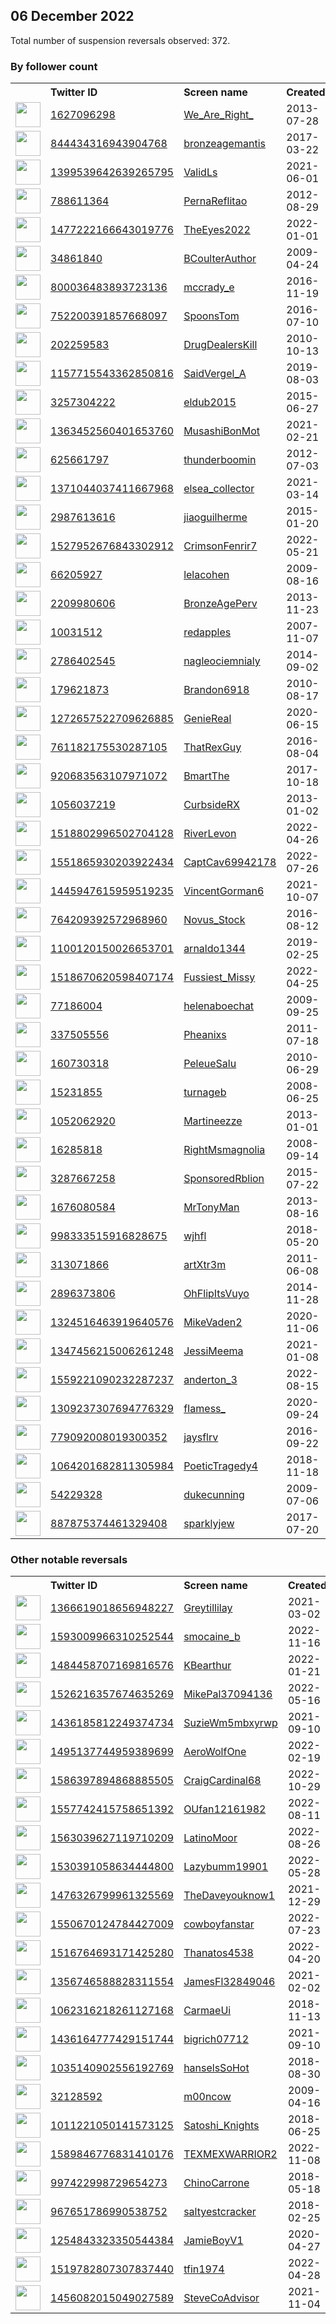 
## 06 December 2022
Total number of suspension reversals observed: 372.

### By follower count
<table><tr><th></th><th align="left">Twitter ID</th><th align="left">Screen name</th>
<th align="left">Created</th><th align="left">Status</th><th align="left">Suspended</th><th align="left">Followers</th>
<tr><td><a href="https://pbs.twimg.com/profile_images/1390404872164417538/1ZJefQdw_normal.jpg"><img src="https://pbs.twimg.com/profile_images/1390404872164417538/1ZJefQdw_normal.jpg" width="40px" height="40px" align="center"/></a></td><td><a href="https://twitter.com/intent/user?user_id=1627096298">1627096298</a></td><td><a href="https://twitter.com/We_Are_Right_">We_Are_Right_</a></td><td>2013-07-28</td><td align="center"></td><td>2022-10-29</td><td>144716</td></tr>
<tr><td><a href="https://pbs.twimg.com/profile_images/844437301459607552/aucDes-4_normal.jpg"><img src="https://pbs.twimg.com/profile_images/844437301459607552/aucDes-4_normal.jpg" width="40px" height="40px" align="center"/></a></td><td><a href="https://twitter.com/intent/user?user_id=844434316943904768">844434316943904768</a></td><td><a href="https://twitter.com/bronzeagemantis">bronzeagemantis</a></td><td>2017-03-22</td><td align="center"></td><td></td><td>104432</td></tr>
<tr><td><a href="https://pbs.twimg.com/profile_images/1610460398993477632/L_C5Tx-n_normal.png"><img src="https://pbs.twimg.com/profile_images/1610460398993477632/L_C5Tx-n_normal.png" width="40px" height="40px" align="center"/></a></td><td><a href="https://twitter.com/intent/user?user_id=1399539642639265795">1399539642639265795</a></td><td><a href="https://twitter.com/ValidLs">ValidLs</a></td><td>2021-06-01</td><td align="center"></td><td>2022-12-02</td><td>60807</td></tr>
<tr><td><a href="https://pbs.twimg.com/profile_images/1296931395592433665/aInpQmoi_normal.jpg"><img src="https://pbs.twimg.com/profile_images/1296931395592433665/aInpQmoi_normal.jpg" width="40px" height="40px" align="center"/></a></td><td><a href="https://twitter.com/intent/user?user_id=788611364">788611364</a></td><td><a href="https://twitter.com/PernaReflitao">PernaReflitao</a></td><td>2012-08-29</td><td align="center"></td><td>2022-06-13</td><td>26625</td></tr>
<tr><td><a href="https://pbs.twimg.com/profile_images/1531522173533290498/Eh0SmevO_normal.jpg"><img src="https://pbs.twimg.com/profile_images/1531522173533290498/Eh0SmevO_normal.jpg" width="40px" height="40px" align="center"/></a></td><td><a href="https://twitter.com/intent/user?user_id=1477222166643019776">1477222166643019776</a></td><td><a href="https://twitter.com/TheEyes2022">TheEyes2022</a></td><td>2022-01-01</td><td align="center"></td><td>2022-09-24</td><td>23310</td></tr>
<tr><td><a href="https://pbs.twimg.com/profile_images/1609238420278190081/2cnelpGG_normal.jpg"><img src="https://pbs.twimg.com/profile_images/1609238420278190081/2cnelpGG_normal.jpg" width="40px" height="40px" align="center"/></a></td><td><a href="https://twitter.com/intent/user?user_id=34861840">34861840</a></td><td><a href="https://twitter.com/BCoulterAuthor">BCoulterAuthor</a></td><td>2009-04-24</td><td align="center"></td><td>2022-09-23</td><td>20087</td></tr>
<tr><td><a href="https://pbs.twimg.com/profile_images/803324945447133184/ZhaGaSrh_normal.jpg"><img src="https://pbs.twimg.com/profile_images/803324945447133184/ZhaGaSrh_normal.jpg" width="40px" height="40px" align="center"/></a></td><td><a href="https://twitter.com/intent/user?user_id=800036483893723136">800036483893723136</a></td><td><a href="https://twitter.com/mccrady_e">mccrady_e</a></td><td>2016-11-19</td><td align="center"></td><td>2022-10-29</td><td>16670</td></tr>
<tr><td><a href="https://pbs.twimg.com/profile_images/1246508639352954885/0t1MTLAi_normal.jpg"><img src="https://pbs.twimg.com/profile_images/1246508639352954885/0t1MTLAi_normal.jpg" width="40px" height="40px" align="center"/></a></td><td><a href="https://twitter.com/intent/user?user_id=752200391857668097">752200391857668097</a></td><td><a href="https://twitter.com/SpoonsTom">SpoonsTom</a></td><td>2016-07-10</td><td align="center"></td><td>2022-04-24</td><td>15665</td></tr>
<tr><td><a href="https://pbs.twimg.com/profile_images/1186792457540907008/P-pqPLNH_normal.jpg"><img src="https://pbs.twimg.com/profile_images/1186792457540907008/P-pqPLNH_normal.jpg" width="40px" height="40px" align="center"/></a></td><td><a href="https://twitter.com/intent/user?user_id=202259583">202259583</a></td><td><a href="https://twitter.com/DrugDealersKill">DrugDealersKill</a></td><td>2010-10-13</td><td align="center"></td><td></td><td>15337</td></tr>
<tr><td><a href="https://pbs.twimg.com/profile_images/1653234720052748289/CX2WXdzQ_normal.jpg"><img src="https://pbs.twimg.com/profile_images/1653234720052748289/CX2WXdzQ_normal.jpg" width="40px" height="40px" align="center"/></a></td><td><a href="https://twitter.com/intent/user?user_id=1157715543362850816">1157715543362850816</a></td><td><a href="https://twitter.com/SaidVergel_A">SaidVergel_A</a></td><td>2019-08-03</td><td align="center"></td><td>2022-04-24</td><td>14183</td></tr>
<tr><td><a href="https://pbs.twimg.com/profile_images/1498482311993585665/9TnbbseN_normal.jpg"><img src="https://pbs.twimg.com/profile_images/1498482311993585665/9TnbbseN_normal.jpg" width="40px" height="40px" align="center"/></a></td><td><a href="https://twitter.com/intent/user?user_id=3257304222">3257304222</a></td><td><a href="https://twitter.com/eldub2015">eldub2015</a></td><td>2015-06-27</td><td align="center"></td><td>2022-10-29</td><td>12921</td></tr>
<tr><td><a href="https://pbs.twimg.com/profile_images/1365438697429172237/B5_y0eTI_normal.jpg"><img src="https://pbs.twimg.com/profile_images/1365438697429172237/B5_y0eTI_normal.jpg" width="40px" height="40px" align="center"/></a></td><td><a href="https://twitter.com/intent/user?user_id=1363452560401653760">1363452560401653760</a></td><td><a href="https://twitter.com/MusashiBonMot">MusashiBonMot</a></td><td>2021-02-21</td><td align="center"></td><td>2022-12-04</td><td>11599</td></tr>
<tr><td><a href="https://pbs.twimg.com/profile_images/2443297750/qUId3OE6_normal"><img src="https://pbs.twimg.com/profile_images/2443297750/qUId3OE6_normal" width="40px" height="40px" align="center"/></a></td><td><a href="https://twitter.com/intent/user?user_id=625661797">625661797</a></td><td><a href="https://twitter.com/thunderboomin">thunderboomin</a></td><td>2012-07-03</td><td align="center"></td><td>2022-11-08</td><td>11384</td></tr>
<tr><td><a href="https://pbs.twimg.com/profile_images/1550567152800890881/Q0y5GHeb_normal.jpg"><img src="https://pbs.twimg.com/profile_images/1550567152800890881/Q0y5GHeb_normal.jpg" width="40px" height="40px" align="center"/></a></td><td><a href="https://twitter.com/intent/user?user_id=1371044037411667968">1371044037411667968</a></td><td><a href="https://twitter.com/elsea_collector">elsea_collector</a></td><td>2021-03-14</td><td align="center">👋</td><td>2022-11-08</td><td>9122</td></tr>
<tr><td><a href="https://pbs.twimg.com/profile_images/1640491339941920769/LBNMkJCG_normal.jpg"><img src="https://pbs.twimg.com/profile_images/1640491339941920769/LBNMkJCG_normal.jpg" width="40px" height="40px" align="center"/></a></td><td><a href="https://twitter.com/intent/user?user_id=2987613616">2987613616</a></td><td><a href="https://twitter.com/jiaoguilherme">jiaoguilherme</a></td><td>2015-01-20</td><td align="center"></td><td></td><td>9028</td></tr>
<tr><td><a href="https://pbs.twimg.com/profile_images/1527953053298864130/n9nzB42u_normal.jpg"><img src="https://pbs.twimg.com/profile_images/1527953053298864130/n9nzB42u_normal.jpg" width="40px" height="40px" align="center"/></a></td><td><a href="https://twitter.com/intent/user?user_id=1527952676843302912">1527952676843302912</a></td><td><a href="https://twitter.com/CrimsonFenrir7">CrimsonFenrir7</a></td><td>2022-05-21</td><td align="center"></td><td>2022-10-30</td><td>8448</td></tr>
<tr><td><a href="https://pbs.twimg.com/profile_images/1602017590653734913/7cyxTVs9_normal.jpg"><img src="https://pbs.twimg.com/profile_images/1602017590653734913/7cyxTVs9_normal.jpg" width="40px" height="40px" align="center"/></a></td><td><a href="https://twitter.com/intent/user?user_id=66205927">66205927</a></td><td><a href="https://twitter.com/lelacohen">lelacohen</a></td><td>2009-08-16</td><td align="center">🔒</td><td>2022-09-10</td><td>8278</td></tr>
<tr><td><a href="https://pbs.twimg.com/profile_images/648615546699689984/cohHJsGX_normal.jpg"><img src="https://pbs.twimg.com/profile_images/648615546699689984/cohHJsGX_normal.jpg" width="40px" height="40px" align="center"/></a></td><td><a href="https://twitter.com/intent/user?user_id=2209980606">2209980606</a></td><td><a href="https://twitter.com/BronzeAgePerv">BronzeAgePerv</a></td><td>2013-11-23</td><td align="center"></td><td></td><td>7225</td></tr>
<tr><td><a href="https://pbs.twimg.com/profile_images/1068309644362358785/CenvPQYJ_normal.jpg"><img src="https://pbs.twimg.com/profile_images/1068309644362358785/CenvPQYJ_normal.jpg" width="40px" height="40px" align="center"/></a></td><td><a href="https://twitter.com/intent/user?user_id=10031512">10031512</a></td><td><a href="https://twitter.com/redapples">redapples</a></td><td>2007-11-07</td><td align="center"></td><td></td><td>6246</td></tr>
<tr><td><a href="https://pbs.twimg.com/profile_images/1425526913616027659/06ZsqUhI_normal.jpg"><img src="https://pbs.twimg.com/profile_images/1425526913616027659/06ZsqUhI_normal.jpg" width="40px" height="40px" align="center"/></a></td><td><a href="https://twitter.com/intent/user?user_id=2786402545">2786402545</a></td><td><a href="https://twitter.com/nagleociemnialy">nagleociemnialy</a></td><td>2014-09-02</td><td align="center">🔒</td><td>2022-11-09</td><td>5757</td></tr>
<tr><td><a href="https://pbs.twimg.com/profile_images/1652766996847624200/zzRnQW6O_normal.jpg"><img src="https://pbs.twimg.com/profile_images/1652766996847624200/zzRnQW6O_normal.jpg" width="40px" height="40px" align="center"/></a></td><td><a href="https://twitter.com/intent/user?user_id=179621873">179621873</a></td><td><a href="https://twitter.com/Brandon6918">Brandon6918</a></td><td>2010-08-17</td><td align="center"></td><td>2022-11-22</td><td>5755</td></tr>
<tr><td><a href="https://pbs.twimg.com/profile_images/1272658049463988229/XPrgaEkY_normal.jpg"><img src="https://pbs.twimg.com/profile_images/1272658049463988229/XPrgaEkY_normal.jpg" width="40px" height="40px" align="center"/></a></td><td><a href="https://twitter.com/intent/user?user_id=1272657522709626885">1272657522709626885</a></td><td><a href="https://twitter.com/GenieReal">GenieReal</a></td><td>2020-06-15</td><td align="center"></td><td>2022-10-29</td><td>5236</td></tr>
<tr><td><a href="https://pbs.twimg.com/profile_images/1324485287096000514/wfiNYSh9_normal.jpg"><img src="https://pbs.twimg.com/profile_images/1324485287096000514/wfiNYSh9_normal.jpg" width="40px" height="40px" align="center"/></a></td><td><a href="https://twitter.com/intent/user?user_id=761182175530287105">761182175530287105</a></td><td><a href="https://twitter.com/ThatRexGuy">ThatRexGuy</a></td><td>2016-08-04</td><td align="center"></td><td></td><td>5179</td></tr>
<tr><td><a href="https://pbs.twimg.com/profile_images/943867743668981761/mRche-PC_normal.jpg"><img src="https://pbs.twimg.com/profile_images/943867743668981761/mRche-PC_normal.jpg" width="40px" height="40px" align="center"/></a></td><td><a href="https://twitter.com/intent/user?user_id=920683563107971072">920683563107971072</a></td><td><a href="https://twitter.com/BmartThe">BmartThe</a></td><td>2017-10-18</td><td align="center"></td><td></td><td>4819</td></tr>
<tr><td><a href="https://pbs.twimg.com/profile_images/1360212213156438016/sKG51F1l_normal.jpg"><img src="https://pbs.twimg.com/profile_images/1360212213156438016/sKG51F1l_normal.jpg" width="40px" height="40px" align="center"/></a></td><td><a href="https://twitter.com/intent/user?user_id=1056037219">1056037219</a></td><td><a href="https://twitter.com/CurbsideRX">CurbsideRX</a></td><td>2013-01-02</td><td align="center"></td><td>2022-05-08</td><td>4800</td></tr>
<tr><td><a href="https://pbs.twimg.com/profile_images/1518806507688808450/k8D9oW_q_normal.jpg"><img src="https://pbs.twimg.com/profile_images/1518806507688808450/k8D9oW_q_normal.jpg" width="40px" height="40px" align="center"/></a></td><td><a href="https://twitter.com/intent/user?user_id=1518802996502704128">1518802996502704128</a></td><td><a href="https://twitter.com/RiverLevon">RiverLevon</a></td><td>2022-04-26</td><td align="center"></td><td>2022-12-04</td><td>4760</td></tr>
<tr><td><a href="https://pbs.twimg.com/profile_images/1553361553545744384/7xCbtnwx_normal.jpg"><img src="https://pbs.twimg.com/profile_images/1553361553545744384/7xCbtnwx_normal.jpg" width="40px" height="40px" align="center"/></a></td><td><a href="https://twitter.com/intent/user?user_id=1551865930203922434">1551865930203922434</a></td><td><a href="https://twitter.com/CaptCav69942178">CaptCav69942178</a></td><td>2022-07-26</td><td align="center">🚫</td><td>2022-12-03</td><td>4642</td></tr>
<tr><td><a href="https://pbs.twimg.com/profile_images/1460015554622889989/zeEJQE-Q_normal.jpg"><img src="https://pbs.twimg.com/profile_images/1460015554622889989/zeEJQE-Q_normal.jpg" width="40px" height="40px" align="center"/></a></td><td><a href="https://twitter.com/intent/user?user_id=1445947615959519235">1445947615959519235</a></td><td><a href="https://twitter.com/VincentGorman6">VincentGorman6</a></td><td>2021-10-07</td><td align="center"></td><td>2022-04-17</td><td>4575</td></tr>
<tr><td><a href="https://pbs.twimg.com/profile_images/1567182287216812040/JpBhdLe1_normal.jpg"><img src="https://pbs.twimg.com/profile_images/1567182287216812040/JpBhdLe1_normal.jpg" width="40px" height="40px" align="center"/></a></td><td><a href="https://twitter.com/intent/user?user_id=764209392572968960">764209392572968960</a></td><td><a href="https://twitter.com/Novus_Stock">Novus_Stock</a></td><td>2016-08-12</td><td align="center"></td><td>2022-10-22</td><td>4411</td></tr>
<tr><td><a href="https://pbs.twimg.com/profile_images/1626020506573873153/tg-Zw1mD_normal.jpg"><img src="https://pbs.twimg.com/profile_images/1626020506573873153/tg-Zw1mD_normal.jpg" width="40px" height="40px" align="center"/></a></td><td><a href="https://twitter.com/intent/user?user_id=1100120150026653701">1100120150026653701</a></td><td><a href="https://twitter.com/arnaldo1344">arnaldo1344</a></td><td>2019-02-25</td><td align="center"></td><td>2022-11-10</td><td>4149</td></tr>
<tr><td><a href="https://pbs.twimg.com/profile_images/1652632346028376064/5lR7K_fz_normal.jpg"><img src="https://pbs.twimg.com/profile_images/1652632346028376064/5lR7K_fz_normal.jpg" width="40px" height="40px" align="center"/></a></td><td><a href="https://twitter.com/intent/user?user_id=1518670620598407174">1518670620598407174</a></td><td><a href="https://twitter.com/Fussiest_Missy">Fussiest_Missy</a></td><td>2022-04-25</td><td align="center"></td><td>2022-12-05</td><td>3982</td></tr>
<tr><td><a href="https://pbs.twimg.com/profile_images/435246566/IMG00643_normal.jpg"><img src="https://pbs.twimg.com/profile_images/435246566/IMG00643_normal.jpg" width="40px" height="40px" align="center"/></a></td><td><a href="https://twitter.com/intent/user?user_id=77186004">77186004</a></td><td><a href="https://twitter.com/helenaboechat">helenaboechat</a></td><td>2009-09-25</td><td align="center"></td><td>2022-09-09</td><td>3929</td></tr>
<tr><td><a href="https://pbs.twimg.com/profile_images/1272402474381410306/OT5aSRmP_normal.jpg"><img src="https://pbs.twimg.com/profile_images/1272402474381410306/OT5aSRmP_normal.jpg" width="40px" height="40px" align="center"/></a></td><td><a href="https://twitter.com/intent/user?user_id=337505556">337505556</a></td><td><a href="https://twitter.com/Pheanixs">Pheanixs</a></td><td>2011-07-18</td><td align="center"></td><td>2022-08-29</td><td>3811</td></tr>
<tr><td><a href="https://pbs.twimg.com/profile_images/1640567070432559105/ZSMwnzjr_normal.jpg"><img src="https://pbs.twimg.com/profile_images/1640567070432559105/ZSMwnzjr_normal.jpg" width="40px" height="40px" align="center"/></a></td><td><a href="https://twitter.com/intent/user?user_id=160730318">160730318</a></td><td><a href="https://twitter.com/PeleueSalu">PeleueSalu</a></td><td>2010-06-29</td><td align="center"></td><td></td><td>3804</td></tr>
<tr><td><a href="https://pbs.twimg.com/profile_images/1222355139429838848/ruOcmlzJ_normal.jpg"><img src="https://pbs.twimg.com/profile_images/1222355139429838848/ruOcmlzJ_normal.jpg" width="40px" height="40px" align="center"/></a></td><td><a href="https://twitter.com/intent/user?user_id=15231855">15231855</a></td><td><a href="https://twitter.com/turnageb">turnageb</a></td><td>2008-06-25</td><td align="center"></td><td></td><td>3727</td></tr>
<tr><td><a href="https://pbs.twimg.com/profile_images/1456554566258995202/uq7RftBB_normal.jpg"><img src="https://pbs.twimg.com/profile_images/1456554566258995202/uq7RftBB_normal.jpg" width="40px" height="40px" align="center"/></a></td><td><a href="https://twitter.com/intent/user?user_id=1052062920">1052062920</a></td><td><a href="https://twitter.com/Martineezze">Martineezze</a></td><td>2013-01-01</td><td align="center"></td><td>2022-05-28</td><td>3608</td></tr>
<tr><td><a href="https://pbs.twimg.com/profile_images/1643963243801575424/iC1SLEvB_normal.jpg"><img src="https://pbs.twimg.com/profile_images/1643963243801575424/iC1SLEvB_normal.jpg" width="40px" height="40px" align="center"/></a></td><td><a href="https://twitter.com/intent/user?user_id=16285818">16285818</a></td><td><a href="https://twitter.com/RightMsmagnolia">RightMsmagnolia</a></td><td>2008-09-14</td><td align="center"></td><td></td><td>3384</td></tr>
<tr><td><a href="https://pbs.twimg.com/profile_images/1610734558223405056/si3641Zc_normal.jpg"><img src="https://pbs.twimg.com/profile_images/1610734558223405056/si3641Zc_normal.jpg" width="40px" height="40px" align="center"/></a></td><td><a href="https://twitter.com/intent/user?user_id=3287667258">3287667258</a></td><td><a href="https://twitter.com/SponsoredRblion">SponsoredRblion</a></td><td>2015-07-22</td><td align="center"></td><td></td><td>2989</td></tr>
<tr><td><a href="https://pbs.twimg.com/profile_images/1176641369877692417/Pgem5o79_normal.jpg"><img src="https://pbs.twimg.com/profile_images/1176641369877692417/Pgem5o79_normal.jpg" width="40px" height="40px" align="center"/></a></td><td><a href="https://twitter.com/intent/user?user_id=1676080584">1676080584</a></td><td><a href="https://twitter.com/MrTonyMan">MrTonyMan</a></td><td>2013-08-16</td><td align="center"></td><td></td><td>2911</td></tr>
<tr><td><a href="https://pbs.twimg.com/profile_images/1369950085644181505/ZsDkyLYR_normal.jpg"><img src="https://pbs.twimg.com/profile_images/1369950085644181505/ZsDkyLYR_normal.jpg" width="40px" height="40px" align="center"/></a></td><td><a href="https://twitter.com/intent/user?user_id=998333515916828675">998333515916828675</a></td><td><a href="https://twitter.com/wjhfl">wjhfl</a></td><td>2018-05-20</td><td align="center"></td><td>2022-10-29</td><td>2880</td></tr>
<tr><td><a href="https://pbs.twimg.com/profile_images/1262907221962362881/F_GOTcRn_normal.jpg"><img src="https://pbs.twimg.com/profile_images/1262907221962362881/F_GOTcRn_normal.jpg" width="40px" height="40px" align="center"/></a></td><td><a href="https://twitter.com/intent/user?user_id=313071866">313071866</a></td><td><a href="https://twitter.com/artXtr3m">artXtr3m</a></td><td>2011-06-08</td><td align="center"></td><td>2022-05-11</td><td>2805</td></tr>
<tr><td><a href="https://pbs.twimg.com/profile_images/1639528560997068800/5CraYJwn_normal.jpg"><img src="https://pbs.twimg.com/profile_images/1639528560997068800/5CraYJwn_normal.jpg" width="40px" height="40px" align="center"/></a></td><td><a href="https://twitter.com/intent/user?user_id=2896373806">2896373806</a></td><td><a href="https://twitter.com/OhFlipItsVuyo">OhFlipItsVuyo</a></td><td>2014-11-28</td><td align="center"></td><td></td><td>2800</td></tr>
<tr><td><a href="https://pbs.twimg.com/profile_images/1591893323488403459/Lr09Cp_6_normal.jpg"><img src="https://pbs.twimg.com/profile_images/1591893323488403459/Lr09Cp_6_normal.jpg" width="40px" height="40px" align="center"/></a></td><td><a href="https://twitter.com/intent/user?user_id=1324516463919640576">1324516463919640576</a></td><td><a href="https://twitter.com/MikeVaden2">MikeVaden2</a></td><td>2020-11-06</td><td align="center"></td><td>2022-12-05</td><td>2774</td></tr>
<tr><td><a href="https://pbs.twimg.com/profile_images/1523066235692408832/a-G6DRQI_normal.jpg"><img src="https://pbs.twimg.com/profile_images/1523066235692408832/a-G6DRQI_normal.jpg" width="40px" height="40px" align="center"/></a></td><td><a href="https://twitter.com/intent/user?user_id=1347456215006261248">1347456215006261248</a></td><td><a href="https://twitter.com/JessiMeema">JessiMeema</a></td><td>2021-01-08</td><td align="center"></td><td>2022-10-20</td><td>2773</td></tr>
<tr><td><a href="https://pbs.twimg.com/profile_images/1597193474054438912/gt8ZIluZ_normal.jpg"><img src="https://pbs.twimg.com/profile_images/1597193474054438912/gt8ZIluZ_normal.jpg" width="40px" height="40px" align="center"/></a></td><td><a href="https://twitter.com/intent/user?user_id=1559221090232287237">1559221090232287237</a></td><td><a href="https://twitter.com/anderton_3">anderton_3</a></td><td>2022-08-15</td><td align="center">👋</td><td>2022-12-08</td><td>2728</td></tr>
<tr><td><a href="https://pbs.twimg.com/profile_images/1342198696969121798/VlnYhp2b_normal.jpg"><img src="https://pbs.twimg.com/profile_images/1342198696969121798/VlnYhp2b_normal.jpg" width="40px" height="40px" align="center"/></a></td><td><a href="https://twitter.com/intent/user?user_id=1309237307694776329">1309237307694776329</a></td><td><a href="https://twitter.com/fIamess_">fIamess_</a></td><td>2020-09-24</td><td align="center"></td><td></td><td>2687</td></tr>
<tr><td><a href="https://pbs.twimg.com/profile_images/1220405128756367367/n4lANJe5_normal.jpg"><img src="https://pbs.twimg.com/profile_images/1220405128756367367/n4lANJe5_normal.jpg" width="40px" height="40px" align="center"/></a></td><td><a href="https://twitter.com/intent/user?user_id=779092008019300352">779092008019300352</a></td><td><a href="https://twitter.com/jaysflrv">jaysflrv</a></td><td>2016-09-22</td><td align="center"></td><td></td><td>2660</td></tr>
<tr><td><a href="https://pbs.twimg.com/profile_images/1593268043546771457/JjeNszmd_normal.jpg"><img src="https://pbs.twimg.com/profile_images/1593268043546771457/JjeNszmd_normal.jpg" width="40px" height="40px" align="center"/></a></td><td><a href="https://twitter.com/intent/user?user_id=1064201682811305984">1064201682811305984</a></td><td><a href="https://twitter.com/PoeticTragedy4">PoeticTragedy4</a></td><td>2018-11-18</td><td align="center"></td><td>2022-11-28</td><td>2656</td></tr>
<tr><td><a href="https://pbs.twimg.com/profile_images/969455517671112706/t6nLhc7T_normal.jpg"><img src="https://pbs.twimg.com/profile_images/969455517671112706/t6nLhc7T_normal.jpg" width="40px" height="40px" align="center"/></a></td><td><a href="https://twitter.com/intent/user?user_id=54229328">54229328</a></td><td><a href="https://twitter.com/dukecunning">dukecunning</a></td><td>2009-07-06</td><td align="center"></td><td></td><td>2575</td></tr>
<tr><td><a href="https://pbs.twimg.com/profile_images/1610432730373967872/GFE9atil_normal.jpg"><img src="https://pbs.twimg.com/profile_images/1610432730373967872/GFE9atil_normal.jpg" width="40px" height="40px" align="center"/></a></td><td><a href="https://twitter.com/intent/user?user_id=887875374461329408">887875374461329408</a></td><td><a href="https://twitter.com/sparklyjew">sparklyjew</a></td><td>2017-07-20</td><td align="center"></td><td></td><td>2531</td></tr>
</table>

### Other notable reversals
<table><tr><th></th><th align="left">Twitter ID</th><th align="left">Screen name</th>
<th align="left">Created</th><th align="left">Status</th><th align="left">Suspended</th><th align="left">Followers</th>
<tr><td><a href="https://pbs.twimg.com/profile_images/1579038832888090624/7BCrDvwo_normal.jpg"><img src="https://pbs.twimg.com/profile_images/1579038832888090624/7BCrDvwo_normal.jpg" width="40px" height="40px" align="center"/></a></td><td><a href="https://twitter.com/intent/user?user_id=1366619018656948227">1366619018656948227</a></td><td><a href="https://twitter.com/Greytillilay">Greytillilay</a></td><td>2021-03-02</td><td align="center"></td><td>2022-11-07</td><td>819</td></tr>
<tr><td><a href="https://pbs.twimg.com/profile_images/1638674886381166593/ngNUXfF6_normal.jpg"><img src="https://pbs.twimg.com/profile_images/1638674886381166593/ngNUXfF6_normal.jpg" width="40px" height="40px" align="center"/></a></td><td><a href="https://twitter.com/intent/user?user_id=1593009966310252544">1593009966310252544</a></td><td><a href="https://twitter.com/smocaine_b">smocaine_b</a></td><td>2022-11-16</td><td align="center"></td><td>2022-11-30</td><td>1039</td></tr>
<tr><td><a href="https://pbs.twimg.com/profile_images/1616225297262645249/D6Vz9u1W_normal.jpg"><img src="https://pbs.twimg.com/profile_images/1616225297262645249/D6Vz9u1W_normal.jpg" width="40px" height="40px" align="center"/></a></td><td><a href="https://twitter.com/intent/user?user_id=1484458707169816576">1484458707169816576</a></td><td><a href="https://twitter.com/KBearthur">KBearthur</a></td><td>2022-01-21</td><td align="center"></td><td>2022-11-20</td><td>1093</td></tr>
<tr><td><a href="https://pbs.twimg.com/profile_images/1527035804559855616/SrmyosYD_normal.jpg"><img src="https://pbs.twimg.com/profile_images/1527035804559855616/SrmyosYD_normal.jpg" width="40px" height="40px" align="center"/></a></td><td><a href="https://twitter.com/intent/user?user_id=1526216357674635269">1526216357674635269</a></td><td><a href="https://twitter.com/MikePal37094136">MikePal37094136</a></td><td>2022-05-16</td><td align="center">🚫</td><td>2022-12-03</td><td>2257</td></tr>
<tr><td><a href="https://pbs.twimg.com/profile_images/1618175115317104640/tkh1XG7k_normal.jpg"><img src="https://pbs.twimg.com/profile_images/1618175115317104640/tkh1XG7k_normal.jpg" width="40px" height="40px" align="center"/></a></td><td><a href="https://twitter.com/intent/user?user_id=1436185812249374734">1436185812249374734</a></td><td><a href="https://twitter.com/SuzieWm5mbxyrwp">SuzieWm5mbxyrwp</a></td><td>2021-09-10</td><td align="center"></td><td>2022-12-02</td><td>2002</td></tr>
<tr><td><a href="https://pbs.twimg.com/profile_images/1624058125111160832/jOl-CjCJ_normal.jpg"><img src="https://pbs.twimg.com/profile_images/1624058125111160832/jOl-CjCJ_normal.jpg" width="40px" height="40px" align="center"/></a></td><td><a href="https://twitter.com/intent/user?user_id=1495137744959389699">1495137744959389699</a></td><td><a href="https://twitter.com/AeroWolfOne">AeroWolfOne</a></td><td>2022-02-19</td><td align="center"></td><td>2022-11-28</td><td>240</td></tr>
<tr><td><a href="https://pbs.twimg.com/profile_images/1586402024677064708/-EKFMUFr_normal.jpg"><img src="https://pbs.twimg.com/profile_images/1586402024677064708/-EKFMUFr_normal.jpg" width="40px" height="40px" align="center"/></a></td><td><a href="https://twitter.com/intent/user?user_id=1586397894868885505">1586397894868885505</a></td><td><a href="https://twitter.com/CraigCardinal68">CraigCardinal68</a></td><td>2022-10-29</td><td align="center">🚫</td><td>2022-12-03</td><td>159</td></tr>
<tr><td><a href="https://pbs.twimg.com/profile_images/1645128571180969986/ZGNTG8Tq_normal.jpg"><img src="https://pbs.twimg.com/profile_images/1645128571180969986/ZGNTG8Tq_normal.jpg" width="40px" height="40px" align="center"/></a></td><td><a href="https://twitter.com/intent/user?user_id=1557742415758651392">1557742415758651392</a></td><td><a href="https://twitter.com/OUfan12161982">OUfan12161982</a></td><td>2022-08-11</td><td align="center"></td><td>2022-12-05</td><td>63</td></tr>
<tr><td><a href="https://pbs.twimg.com/profile_images/1640349639441252353/rQYp-5BH_normal.jpg"><img src="https://pbs.twimg.com/profile_images/1640349639441252353/rQYp-5BH_normal.jpg" width="40px" height="40px" align="center"/></a></td><td><a href="https://twitter.com/intent/user?user_id=1563039627119710209">1563039627119710209</a></td><td><a href="https://twitter.com/LatinoMoor">LatinoMoor</a></td><td>2022-08-26</td><td align="center">🚫</td><td>2022-11-24</td><td>199</td></tr>
<tr><td><a href="https://pbs.twimg.com/profile_images/1530391281846870016/21ieqrBP_normal.jpg"><img src="https://pbs.twimg.com/profile_images/1530391281846870016/21ieqrBP_normal.jpg" width="40px" height="40px" align="center"/></a></td><td><a href="https://twitter.com/intent/user?user_id=1530391058634444800">1530391058634444800</a></td><td><a href="https://twitter.com/Lazybumm19901">Lazybumm19901</a></td><td>2022-05-28</td><td align="center">🚫</td><td>2022-10-28</td><td>123</td></tr>
<tr><td><a href="https://pbs.twimg.com/profile_images/1548066592457498632/7mebnKQr_normal.jpg"><img src="https://pbs.twimg.com/profile_images/1548066592457498632/7mebnKQr_normal.jpg" width="40px" height="40px" align="center"/></a></td><td><a href="https://twitter.com/intent/user?user_id=1476326799961325569">1476326799961325569</a></td><td><a href="https://twitter.com/TheDaveyouknow1">TheDaveyouknow1</a></td><td>2021-12-29</td><td align="center"></td><td>2022-11-21</td><td>207</td></tr>
<tr><td><a href="https://pbs.twimg.com/profile_images/1652167134678597633/QtKRg20B_normal.jpg"><img src="https://pbs.twimg.com/profile_images/1652167134678597633/QtKRg20B_normal.jpg" width="40px" height="40px" align="center"/></a></td><td><a href="https://twitter.com/intent/user?user_id=1550670124784427009">1550670124784427009</a></td><td><a href="https://twitter.com/cowboyfanstar">cowboyfanstar</a></td><td>2022-07-23</td><td align="center"></td><td>2022-12-01</td><td>1968</td></tr>
<tr><td><a href="https://pbs.twimg.com/profile_images/1516765528852942849/HO2gMn7r_normal.jpg"><img src="https://pbs.twimg.com/profile_images/1516765528852942849/HO2gMn7r_normal.jpg" width="40px" height="40px" align="center"/></a></td><td><a href="https://twitter.com/intent/user?user_id=1516764693171425280">1516764693171425280</a></td><td><a href="https://twitter.com/Thanatos4538">Thanatos4538</a></td><td>2022-04-20</td><td align="center">🔒🚫</td><td>2022-12-03</td><td>1597</td></tr>
<tr><td><a href="https://abs.twimg.com/sticky/default_profile_images/default_profile_normal.png"><img src="https://abs.twimg.com/sticky/default_profile_images/default_profile_normal.png" width="40px" height="40px" align="center"/></a></td><td><a href="https://twitter.com/intent/user?user_id=1356746588828311554">1356746588828311554</a></td><td><a href="https://twitter.com/JamesFl32849046">JamesFl32849046</a></td><td>2021-02-02</td><td align="center"></td><td>2022-10-29</td><td>883</td></tr>
<tr><td><a href="https://pbs.twimg.com/profile_images/1573984932208295937/hQPw1S_M_normal.jpg"><img src="https://pbs.twimg.com/profile_images/1573984932208295937/hQPw1S_M_normal.jpg" width="40px" height="40px" align="center"/></a></td><td><a href="https://twitter.com/intent/user?user_id=1062316218261127168">1062316218261127168</a></td><td><a href="https://twitter.com/CarmaeUi">CarmaeUi</a></td><td>2018-11-13</td><td align="center"></td><td>2022-12-02</td><td>26</td></tr>
<tr><td><a href="https://abs.twimg.com/sticky/default_profile_images/default_profile_normal.png"><img src="https://abs.twimg.com/sticky/default_profile_images/default_profile_normal.png" width="40px" height="40px" align="center"/></a></td><td><a href="https://twitter.com/intent/user?user_id=1436164777429151744">1436164777429151744</a></td><td><a href="https://twitter.com/bigrich07712">bigrich07712</a></td><td>2021-09-10</td><td align="center"></td><td>2022-12-04</td><td>230</td></tr>
<tr><td><a href="https://pbs.twimg.com/profile_images/1402617579756310529/z1_VIfeH_normal.jpg"><img src="https://pbs.twimg.com/profile_images/1402617579756310529/z1_VIfeH_normal.jpg" width="40px" height="40px" align="center"/></a></td><td><a href="https://twitter.com/intent/user?user_id=1035140902556192769">1035140902556192769</a></td><td><a href="https://twitter.com/hanselsSoHot">hanselsSoHot</a></td><td>2018-08-30</td><td align="center"></td><td>2022-12-02</td><td>2298</td></tr>
<tr><td><a href="https://pbs.twimg.com/profile_images/1032476733981831168/JoYheV4r_normal.jpg"><img src="https://pbs.twimg.com/profile_images/1032476733981831168/JoYheV4r_normal.jpg" width="40px" height="40px" align="center"/></a></td><td><a href="https://twitter.com/intent/user?user_id=32128592">32128592</a></td><td><a href="https://twitter.com/m00ncow">m00ncow</a></td><td>2009-04-16</td><td align="center"></td><td>2022-11-06</td><td>25</td></tr>
<tr><td><a href="https://pbs.twimg.com/profile_images/1607336795037126659/UFNj2kPD_normal.jpg"><img src="https://pbs.twimg.com/profile_images/1607336795037126659/UFNj2kPD_normal.jpg" width="40px" height="40px" align="center"/></a></td><td><a href="https://twitter.com/intent/user?user_id=1011221050141573125">1011221050141573125</a></td><td><a href="https://twitter.com/Satoshi_Knights">Satoshi_Knights</a></td><td>2018-06-25</td><td align="center"></td><td>2022-12-05</td><td>228</td></tr>
<tr><td><a href="https://pbs.twimg.com/profile_images/1594020891469414400/k-jGD3mV_normal.jpg"><img src="https://pbs.twimg.com/profile_images/1594020891469414400/k-jGD3mV_normal.jpg" width="40px" height="40px" align="center"/></a></td><td><a href="https://twitter.com/intent/user?user_id=1589846776831410176">1589846776831410176</a></td><td><a href="https://twitter.com/TEXMEXWARRIOR2">TEXMEXWARRIOR2</a></td><td>2022-11-08</td><td align="center"></td><td>2022-11-29</td><td>203</td></tr>
<tr><td><a href="https://pbs.twimg.com/profile_images/1534704233399799810/4HT1ZzCp_normal.jpg"><img src="https://pbs.twimg.com/profile_images/1534704233399799810/4HT1ZzCp_normal.jpg" width="40px" height="40px" align="center"/></a></td><td><a href="https://twitter.com/intent/user?user_id=997422998729654273">997422998729654273</a></td><td><a href="https://twitter.com/ChinoCarrone">ChinoCarrone</a></td><td>2018-05-18</td><td align="center"></td><td>2022-12-02</td><td>82</td></tr>
<tr><td><a href="https://pbs.twimg.com/profile_images/967655884099932160/qOIJbLNA_normal.jpg"><img src="https://pbs.twimg.com/profile_images/967655884099932160/qOIJbLNA_normal.jpg" width="40px" height="40px" align="center"/></a></td><td><a href="https://twitter.com/intent/user?user_id=967651786990538752">967651786990538752</a></td><td><a href="https://twitter.com/saltyestcracker">saltyestcracker</a></td><td>2018-02-25</td><td align="center"></td><td>2022-11-14</td><td>850</td></tr>
<tr><td><a href="https://pbs.twimg.com/profile_images/1561082197221728258/q4GNpUIF_normal.jpg"><img src="https://pbs.twimg.com/profile_images/1561082197221728258/q4GNpUIF_normal.jpg" width="40px" height="40px" align="center"/></a></td><td><a href="https://twitter.com/intent/user?user_id=1254843323350544384">1254843323350544384</a></td><td><a href="https://twitter.com/JamieBoyV1">JamieBoyV1</a></td><td>2020-04-27</td><td align="center"></td><td>2022-11-25</td><td>431</td></tr>
<tr><td><a href="https://pbs.twimg.com/profile_images/1519782904867422208/vSGwL1gU_normal.jpg"><img src="https://pbs.twimg.com/profile_images/1519782904867422208/vSGwL1gU_normal.jpg" width="40px" height="40px" align="center"/></a></td><td><a href="https://twitter.com/intent/user?user_id=1519782807307837440">1519782807307837440</a></td><td><a href="https://twitter.com/tfin1974">tfin1974</a></td><td>2022-04-28</td><td align="center">👋</td><td>2022-09-16</td><td>1542</td></tr>
<tr><td><a href="https://abs.twimg.com/sticky/default_profile_images/default_profile_normal.png"><img src="https://abs.twimg.com/sticky/default_profile_images/default_profile_normal.png" width="40px" height="40px" align="center"/></a></td><td><a href="https://twitter.com/intent/user?user_id=1456082015049027589">1456082015049027589</a></td><td><a href="https://twitter.com/SteveCoAdvisor">SteveCoAdvisor</a></td><td>2021-11-04</td><td align="center"></td><td>2022-10-29</td><td>1592</td></tr>
</table>
